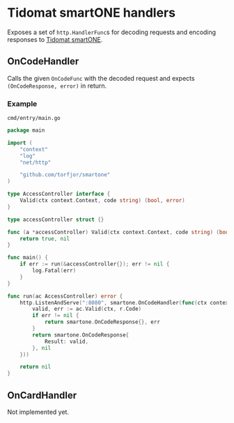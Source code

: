 # Tidomat smartONE handlers

Exposes a set of `http.HandlerFunc`s for decoding requests and encoding responses 
to [Tidomat smartONE](https://www.tidomat.se/smartone/en/hw.asp?id=SO-3303&s=2&l=us).

## OnCodeHandler
Calls the given `OnCodeFunc` with the decoded request and expects `(OnCodeResponse, error)` in return.

### Example
`cmd/entry/main.go`

````go
package main

import (
	"context"
	"log"
	"net/http"

	"github.com/torfjor/smartone"
)

type AccessController interface {
	Valid(ctx context.Context, code string) (bool, error)
}

type accessController struct {}

func (a *accessController) Valid(ctx context.Context, code string) (bool, error) {
	return true, nil
}

func main() {
	if err := run(&accessController{}); err != nil {
		log.Fatal(err)
	}
}

func run(ac AccessController) error {
	http.ListenAndServe(":8080", smartone.OnCodeHandler(func(ctx context.Context, r smartone.OnCodeRequest) (smartone.OnCodeResponse, error) {
		valid, err := ac.Valid(ctx, r.Code)
		if err != nil {
			return smartone.OnCodeResponse{}, err
		}
		return smartone.OnCodeResponse{
			Result: valid,
		}, nil
	}))

	return nil
}

````

## OnCardHandler
Not implemented yet.